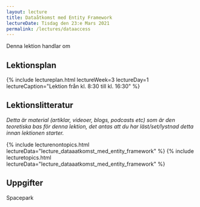 ```yaml
---
layout: lecture
title: Dataåtkomst med Entity Framework
lectureDate: Tisdag den 23:e Mars 2021
permalink: /lectures/dataaccess
---
```

Denna lektion handlar om

## Lektionsplan

{% include lectureplan.html lectureWeek=3 lectureDay=1 lectureCaption="Lektion från kl. 8:30 till kl. 16:30" %}

## Lektionslitteratur
*Detta är material (artiklar, videoer, blogs, podcasts etc) som är den teoretiska bas för denna lektion, det antas att du har läst/set/lystnad detta innan lektionen starter.*

{% include lecturenontopics.html lectureData="lecture_dataaatkomst_med_entity_framework" %}
{% include lecturetopics.html lectureData="lecture_dataaatkomst_med_entity_framework" %}

## Uppgifter

Spacepark